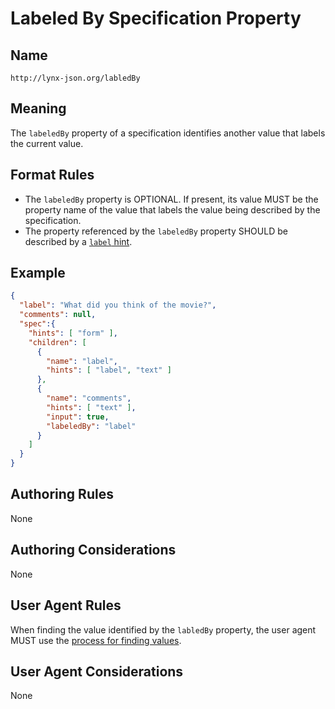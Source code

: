 # Labeled By Specification Property

## Name

`http://lynx-json.org/labledBy`

## Meaning

The `labeledBy` property of a specification identifies another value that labels the current value.

## Format Rules

* The `labeledBy` property is OPTIONAL. If present, its value MUST be the property name of the value that labels the value being described by the specification.
* The property referenced by the `labeledBy` property SHOULD be described by a [`label` hint](#label-hint). 

## Example

```json
{
  "label": "What did you think of the movie?",
  "comments": null,
  "spec":{
    "hints": [ "form" ],
    "children": [
      {
        "name": "label",
        "hints": [ "label", "text" ]
      },
      {
        "name": "comments",
        "hints": [ "text" ],
        "input": true,
        "labeledBy": "label"
      }
    ]
  }
}
```

## Authoring Rules

None

## Authoring Considerations

None

## User Agent Rules

When finding the value identified by the `labledBy` property, the user agent MUST use the [process for finding values](#process-for-finding-values).

## User Agent Considerations

None
